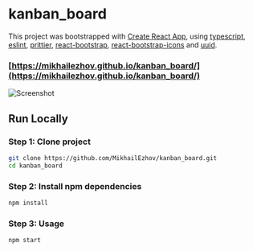 # kanban_board

This project was bootstrapped with [Create React App](https://github.com/facebook/create-react-app), 
using [typescript](https://www.typescriptlang.org/),
[eslint](https://eslint.org/),
[prittier](https://prettier.io/),
[react-bootstrap](https://react-bootstrap.github.io/),
[react-bootstrap-icons](https://www.npmjs.com/package/react-bootstrap-icons)
and [uuid](https://www.npmjs.com/package/uuid).

### [https://mikhailezhov.github.io/kanban_board/](https://mikhailezhov.github.io/kanban_board/)

![Screenshot](https://repository-images.githubusercontent.com/547218916/a9e57402-615f-456b-a18f-08b1db567707)


## Run Locally

### Step 1: Clone project

```sh
git clone https://github.com/MikhailEzhov/kanban_board.git
cd kanban_board
```

### Step 2: Install npm dependencies

```sh
npm install
```

### Step 3: Usage

```sh
npm start
```
